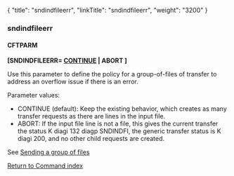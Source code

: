 {
    "title": "sndindfileerr",
    "linkTitle": "sndindfileerr",
    "weight": "3200"
}<span id="sndindfileerr"></span>

### sndindfileerr

#### CFTPARM

**\[SNDINDFILEERR= <u>CONTINUE</u> | ABORT \]**

Use this parameter to define the policy for a group-of-files of transfer to address an overflow issue if there is an error.

Parameter values:

-   CONTINUE (default): Keep the existing behavior, which creates as many transfer requests as there are lines in the input file.
-   ABORT:  If the input file line is not a file, this gives the current transfer the status K diagi 132 diagp SNDINDFI, the generic transfer status is K diagi 200,  and no other child requests are created.

See <a href="../../../../concepts/using_the_send_command/send_group_of_files_cl" class="MCXref xref">Sending
a group of files</a>

[Return to Command index](../../)
